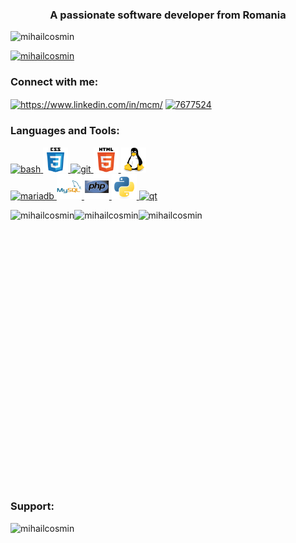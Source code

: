 <h3 align="center">A passionate software developer from Romania</h3>

<p align="left"> <img src="https://komarev.com/ghpvc/?username=mihailcosmin&label=Profile%20views&color=0e75b6&style=flat&theme=dark" alt="mihailcosmin" /> </p>

<p align="left"> <a href="https://github.com/ryo-ma/github-profile-trophy"><img src="https://github-profile-trophy.vercel.app/?username=mihailcosmin&theme=dark" alt="mihailcosmin" /></a> </p>

<h3 align="left">Connect with me:</h3>
<p align="left">
<a href="https://www.linkedin.com/in/mcm/" target="blank"><img align="center" src="https://raw.githubusercontent.com/rahuldkjain/github-profile-readme-generator/master/src/images/icons/Social/linked-in-alt.svg" alt="https://www.linkedin.com/in/mcm/" height="30" width="40" /></a>
<a href="https://stackoverflow.com/users/7677524" target="blank"><img align="center" src="https://raw.githubusercontent.com/rahuldkjain/github-profile-readme-generator/master/src/images/icons/Social/stack-overflow.svg" alt="7677524" height="30" width="40" /></a>
</p>

<h3 align="left">Languages and Tools:</h3>
<p align="left"> <a href="https://www.gnu.org/software/bash/" target="_blank"> <img src="https://www.vectorlogo.zone/logos/gnu_bash/gnu_bash-icon.svg" alt="bash" width="40" height="40"/> </a> <a href="https://www.w3schools.com/css/" target="_blank"> <img src="https://raw.githubusercontent.com/devicons/devicon/master/icons/css3/css3-original-wordmark.svg" alt="css3" width="40" height="40"/> </a> <a href="https://git-scm.com/" target="_blank"> <img src="https://www.vectorlogo.zone/logos/git-scm/git-scm-icon.svg" alt="git" width="40" height="40"/> </a> <a href="https://www.w3.org/html/" target="_blank"> <img src="https://raw.githubusercontent.com/devicons/devicon/master/icons/html5/html5-original-wordmark.svg" alt="html5" width="40" height="40"/> </a> <a href="https://www.linux.org/" target="_blank"> <img src="https://raw.githubusercontent.com/devicons/devicon/master/icons/linux/linux-original.svg" alt="linux" width="40" height="40"/> </a> <br>  <a href="https://mariadb.org/" target="_blank"> <img src="https://www.vectorlogo.zone/logos/mariadb/mariadb-icon.svg" alt="mariadb" width="40" height="40"/> </a> <a href="https://www.mysql.com/" target="_blank"> <img src="https://raw.githubusercontent.com/devicons/devicon/master/icons/mysql/mysql-original-wordmark.svg" alt="mysql" width="40" height="40"/> </a> <a href="https://www.php.net" target="_blank"> <img src="https://raw.githubusercontent.com/devicons/devicon/master/icons/php/php-original.svg" alt="php" width="40" height="40"/> </a> <a href="https://www.python.org" target="_blank"> <img src="https://raw.githubusercontent.com/devicons/devicon/master/icons/python/python-original.svg" alt="python" width="40" height="40"/> </a> <a href="https://www.qt.io/" target="_blank"> <img src="https://upload.wikimedia.org/wikipedia/commons/0/0b/Qt_logo_2016.svg" alt="qt" width="40" height="40"/> </a> </p>





<p>
  <img align="left" src="https://github-readme-stats.vercel.app/api/top-langs?username=mihailcosmin&show_icons=true&locale=en&layout=compact&theme=dark" alt="mihailcosmin" />
</p>

<p>
  <img align="left" src="https://github-readme-stats.vercel.app/api?username=mihailcosmin&show_icons=true&locale=en&theme=dark" alt="mihailcosmin" />
</p>


<p>
  <img align="left" src="https://github-readme-streak-stats.herokuapp.com/?user=mihailcosmin&&theme=dark" alt="mihailcosmin" />
 </p>

<br>
<br>
<br>
<br>
<br>
<br>
<br>
<br>
<br>
<br>
<br>
<br>
<br>
<br>
<br>
<br>
<br>
<br>
<br>
<br>
<br>
<br>
<br>
<br>
<br>
<br>
<h3 align="left">Support:</h3>
<p><a href="https://www.buymeacoffee.com/mihailcosmin "><img align="left" src="https://cdn.buymeacoffee.com/buttons/v2/default-yellow.png" height="50" width="210" alt="mihailcosmin " /></a></p>
